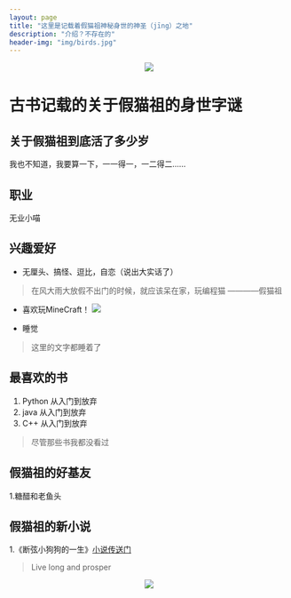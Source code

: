 ```yaml
---
layout: page
title: "这里是记载着假猫祖神秘身世的神圣（jīng）之地"
description: "介绍？不存在的"
header-img: "img/birds.jpg"
---
```


<center>
    <p><img src="https://timgsa.baidu.com/timg?image&quality=80&size=b9999_10000&sec=1509860055100&di=94737be380c453c16e4b06033671c765&imgtype=0&src=http%3A%2F%2Fimg2.ctoutiao.com%2Fuploads%2F2017%2F05%2F16%2F0639dfb80069678cfd405deb2d28a39d.jpg" align="center"></p>
  </center>

# 古书记载的关于假猫祖的身世字谜

## 关于假猫祖到底活了多少岁
我也不知道，我要算一下，一一得一，一二得二……

## 职业
无业小喵

## 兴趣爱好
* 无厘头、搞怪、逗比，自恋（说出大实话了）
> 在风大雨大放假不出门的时候，就应该呆在家，玩编程猫 ————假猫祖

* 喜欢玩MineCraft！
![](https://timgsa.baidu.com/timg?image&quality=80&size=b9999_10000&sec=1510998314466&di=a51858a6b7005763d0575800217ece35&imgtype=0&src=http%3A%2F%2Fimg.dwstatic.com%2Fmc%2F1506%2F298572363239%2F1434617182965.jpg)

* 睡觉
> 这里的文字都睡着了

## 最喜欢的书
1. Python 从入门到放弃
2. java 从入门到放弃
3. C++ 从入门到放弃
> 尽管那些书我都没看过

## 假猫祖的好基友
1.糖醋和老鱼头

## 假猫祖的新小说
1.《断弦小狗狗的一生》[小说传送门](https://www.codemao.cn/wiki/novel/cover/4199)



> Live long and prosper

<center>
    <p><img src="http://dreamofbook.qiniudn.com/hacker.png" align="center"></p>
</center>
